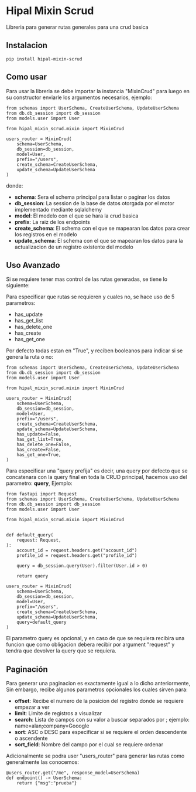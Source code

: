 
# Hipal Mixin Scrud

Libreria para generar rutas generales para una crud basica

Instalacion
---------
```pip install hipal-mixin-scrud```

Como usar
---------
Para usar la libreria se debe importar la instancia "MixinCrud" para luego en su constructor enviarle los argumentos necesarios, ejemplo:

```
from schemas import UserSchema, CreateUserSchema, UpdateUserSchema
from db.db_session import db_session
from models.user import User

from hipal_mixin_scrud.mixin import MixinCrud

users_router = MixinCrud(
    schema=UserSchema,
    db_session=db_session,
    model=User,
    prefix="/users",
    create_schema=CreateUserSchema,
    update_schema=UpdateUserSchema
)
```
donde:
- **schema**: Sera el schema principal para listar o paginar los datos
- **db_session**: La session de la base de datos otorgada por el motor implementado mediante sqlalchemy
- **model**: El modelo con el que se hara la crud basica
- **prefix**: La raiz de los endpoints
- **create_schema**: El schema con el que se mapearan los datos para crear los registros en el modelo
- **update_schema**: El schema con el que se mapearan los datos para la actualizacion de un registro existente del modelo

Uso Avanzado
---------
Si se requiere tener mas control de las rutas generadas, se tiene lo siguiente:

Para especificar que rutas se requieren y cuales no, se hace uso de 5 parametros:
- has_update
- has_get_list
- has_delete_one
- has_create
- has_get_one

Por defecto todas estan en "True", y reciben booleanos para indicar si se genera la ruta o no:
```
from schemas import UserSchema, CreateUserSchema, UpdateUserSchema
from db.db_session import db_session
from models.user import User

from hipal_mixin_scrud.mixin import MixinCrud

users_router = MixinCrud(
    schema=UserSchema,
    db_session=db_session,
    model=User,
    prefix="/users",
    create_schema=CreateUserSchema,
    update_schema=UpdateUserSchema,
    has_update=False,
    has_get_list=True,
    has_delete_one=False,
    has_create=False,
    has_get_one=True,
)
```

Para especificar una "query prefija" es decir, una query por defecto que se concatenara con la query final en toda la CRUD principal, hacemos uso del parametro: **query**, Ejemplo:

```
from fastapi import Request
from schemas import UserSchema, CreateUserSchema, UpdateUserSchema
from db.db_session import db_session
from models.user import User

from hipal_mixin_scrud.mixin import MixinCrud


def default_query(
    request: Request,
):
    account_id = request.headers.get("account_id")
    profile_id = request.headers.get("profile_id")

    query = db_session.query(User).filter(User.id > 0)

    return query

users_router = MixinCrud(
    schema=UserSchema,
    db_session=db_session,
    model=User,
    prefix="/users",
    create_schema=CreateUserSchema,
    update_schema=UpdateUserSchema,
    query=default_query
)
```

El parametro query es opcional, y en caso de que se requiera recibira una funcion que como obligacion debera recibir por argument "request" y tendra que devolver la query que se requiera.

Paginación
---------

Para generar una paginacion es exactamente igual a lo dicho anteriormente, Sin embargo, recibe algunos parametros opcionales los cuales sirven para:

- **offset**: Recibe el numero de la posicion del registro donde se requiere empezar a ver 
- **limit**: Limite de registros a visualizar
- **search**: Lista de campos con su valor a buscar separados por ; ejemplo: name=alan;company=Gooogle
- **sort**: ASC o DESC para especificar si se requiere el orden descendente o ascendente
- **sort_field**: Nombre del campo por el cual se requiere ordenar

Adicionalmente se podra user "users_router" para generar las rutas como generalmente las conocemos:

```
@users_router.get("/me", response_model=UserSchema)
def endpoint() -> UserSchema:
    return {"msg":"prueba"}
```
